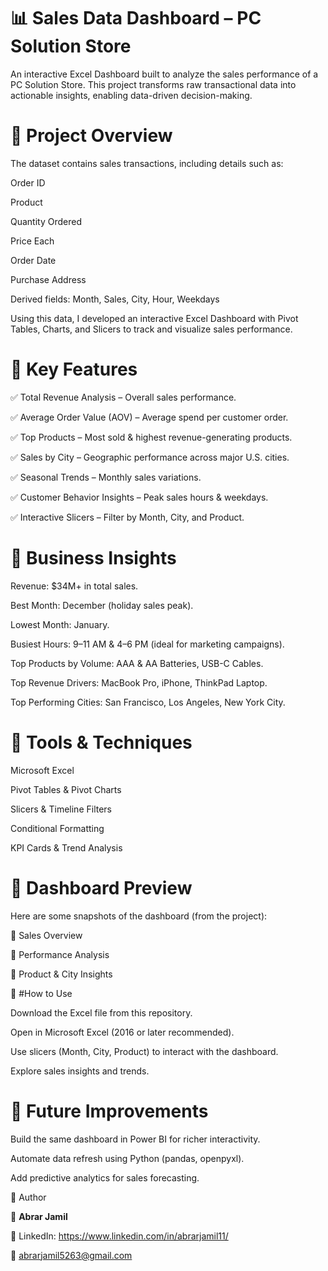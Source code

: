 # 📊 Sales Data Dashboard – PC Solution Store

An interactive Excel Dashboard built to analyze the sales performance of a PC Solution Store.
This project transforms raw transactional data into actionable insights, enabling data-driven decision-making.

# 🔹 Project Overview

The dataset contains sales transactions, including details such as:

Order ID

Product

Quantity Ordered

Price Each

Order Date

Purchase Address

Derived fields: Month, Sales, City, Hour, Weekdays

Using this data, I developed an interactive Excel Dashboard with Pivot Tables, Charts, and Slicers to track and visualize sales performance.

# 🔹 Key Features

✅ Total Revenue Analysis – Overall sales performance.

✅ Average Order Value (AOV) – Average spend per customer order.

✅ Top Products – Most sold & highest revenue-generating products.

✅ Sales by City – Geographic performance across major U.S. cities.

✅ Seasonal Trends – Monthly sales variations.

✅ Customer Behavior Insights – Peak sales hours & weekdays.

✅ Interactive Slicers – Filter by Month, City, and Product.

# 🔹 Business Insights

Revenue: $34M+ in total sales.

Best Month: December (holiday sales peak).

Lowest Month: January.

Busiest Hours: 9–11 AM & 4–6 PM (ideal for marketing campaigns).

Top Products by Volume: AAA & AA Batteries, USB-C Cables.

Top Revenue Drivers: MacBook Pro, iPhone, ThinkPad Laptop.

Top Performing Cities: San Francisco, Los Angeles, New York City.

# 🔹 Tools & Techniques

Microsoft Excel

Pivot Tables & Pivot Charts

Slicers & Timeline Filters

Conditional Formatting

KPI Cards & Trend Analysis

# 🔹 Dashboard Preview

Here are some snapshots of the dashboard (from the project):

📌 Sales Overview

📌 Performance Analysis

📌 Product & City Insights

🔹 #How to Use

Download the Excel file from this repository.

Open in Microsoft Excel (2016 or later recommended).

Use slicers (Month, City, Product) to interact with the dashboard.

Explore sales insights and trends.

# 🔹 Future Improvements

Build the same dashboard in Power BI for richer interactivity.

Automate data refresh using Python (pandas, openpyxl).

Add predictive analytics for sales forecasting.

📌 Author

👤 **Abrar Jamil**

🔗 LinkedIn: https://www.linkedin.com/in/abrarjamil11/

📧 abrarjamil5263@gmail.com
